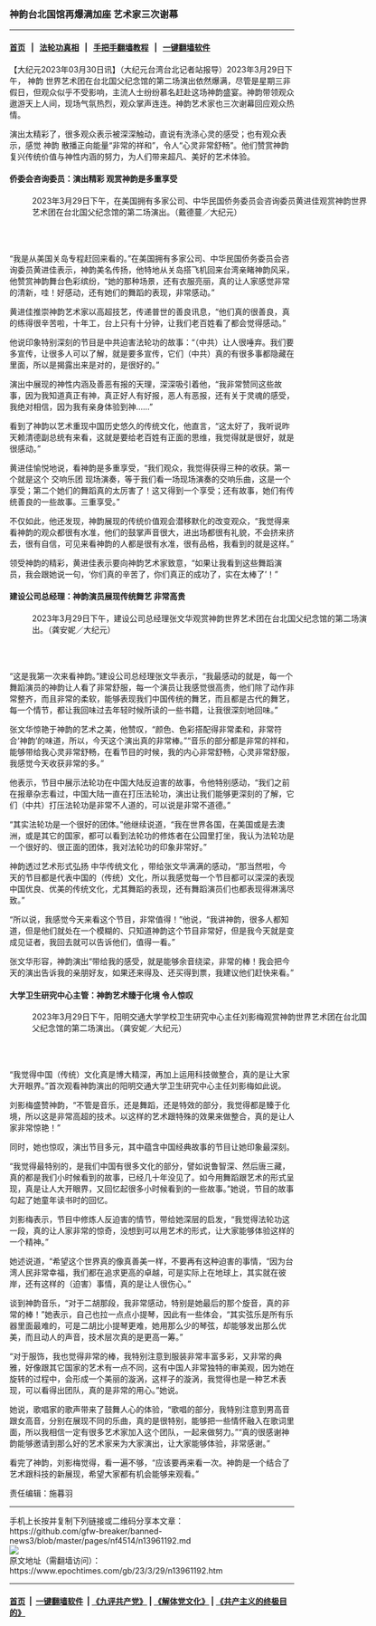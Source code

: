 ### 神韵台北国馆再爆满加座 艺术家三次谢幕
------------------------

#### [首页](https://github.com/gfw-breaker/banned-news3/blob/master/README.md) &nbsp;&nbsp;|&nbsp;&nbsp; [法轮功真相](https://github.com/begood0513/basic/blob/master/README.md)  &nbsp;&nbsp;|&nbsp;&nbsp; [手把手翻墙教程](https://github.com/gfw-breaker/guides/wiki)  &nbsp;&nbsp;|&nbsp;&nbsp; [一键翻墙软件](https://github.com/gfw-breaker/nogfw/blob/master/README.md)  



<div><p>
 【大纪元2023年03月30日讯】（大纪元台湾台北记者站报导）2023年3月29日下午，
 <ok href="https://www.epochtimes.com/gb/tag/%E7%A5%9E%E9%9F%B5.html">
  神韵
 </ok>
 世界艺术团在台北国父纪念馆的第二场演出依然爆满，尽管是星期三非假日，但观众似乎不受影响，主流人士纷纷慕名赶赴这场神韵盛宴。神韵带领观众遨游天上人间，现场气氛热烈，观众掌声连连。神韵艺术家也三次谢幕回应观众热情。
</p>
<p>
 演出太精彩了，很多观众表示被深深触动，直说有洗涤心灵的感受；也有观众表示，感觉
 <ok href="https://www.epochtimes.com/gb/tag/%E7%A5%9E%E9%9F%B5.html">
  神韵
 </ok>
 散播正向能量“非常的祥和”，令人“心灵非常舒畅”。他们赞赏神韵复兴传统价值与神性内涵的努力，为人们带来超凡、美好的艺术体验。
</p>
<h4>
 侨委会咨询委员：演出精彩 观赏神韵是多重享受
</h4>
<figure aria-describedby="caption-attachment-13961194" class="wp-caption aligncenter" id="attachment_13961194" style="width: 600px">
 <ok href="https://i.epochtimes.com/assets/uploads/2023/03/id13961194-230329084300100815.jpg" target="_blank">
  <img alt="" class="size-large wp-image-13961194" src="https://i.epochtimes.com/assets/uploads/2023/03/id13961194-230329084300100815-600x400.jpg" title=""/>
 </ok>
 <br/><figcaption class="wp-caption-text" id="caption-attachment-13961194">
  2023年3月29日下午，在美国拥有多家公司、中华民国侨务委员会咨询委员黄进佳观赏神韵世界艺术团在台北国父纪念馆的第二场演出。（戴德蔓／大纪元）
 </figcaption><br/>
</figure><br/>
<p>
 “我是从美国关岛专程赶回来看的。”在美国拥有多家公司、中华民国侨务委员会咨询委员黄进佳表示，神韵美名传扬，他特地从关岛搭飞机回来台湾亲睹神韵风采，他赞赏神韵舞台色彩缤纷，“她的那种场景，还有衣服亮丽，真的让人家感觉非常的清新，哇！好感动，还有她们的舞蹈的表现，非常感动。”
</p>
<p>
 黄进佳推崇神韵艺术家以高超技艺，传递普世的善良讯息，“他们真的很善良，真的练得很辛苦啦，十年工，台上只有十分钟，让我们老百姓看了都会觉得感动。”
</p>
<p>
 他说印象特别深刻的节目是中共迫害法轮功的故事：“（中共）让人很唾弃。我们要多宣传，让很多人可以了解，就是要多宣传，它们（中共）真的有很多事都隐藏在里面，所以是揭露出来是对的，是很好的。”
</p>
<p>
 演出中展现的神性内涵及善恶有报的天理，深深吸引着他，“我非常赞同这些故事，因为我知道真正有神，真正好人有好报，恶人有恶报，还有关于灵魂的感受，我绝对相信，因为我有亲身体验到神……”
</p>
<p>
 看到了神韵以艺术重现中国历史悠久的传统文化，他直言，“这太好了，我听说昨天赖清德副总统有来看，这就是要给老百姓有正面的思维，我觉得就是很好，就是很感动。”
</p>
<p>
 黄进佳愉悦地说，看神韵是多重享受，“我们观众，我觉得获得三种的收获。第一个就是这个
 <ok href="https://www.epochtimes.com/gb/tag/%E4%BA%A4%E5%93%8D%E4%B9%90%E5%9B%A2.html">
  交响乐团
 </ok>
 现场演奏，等于我们看一场现场演奏的交响乐曲，这是一个享受；第二个她们的舞蹈真的太厉害了！这又得到一个享受；还有故事，她们有传统善良的一些故事。三重享受。”
</p>
<p>
 不仅如此，他还发现，神韵展现的传统价值观会潜移默化的改变观众，“我觉得来看神韵的观众都很有水准，他们的鼓掌声音很大，进出场都很有礼貌，不会挤来挤去，很有自信，可见来看神韵的人都是很有水准，很有品格，我看到的就是这样。”
</p>
<p>
 领受神韵的精彩，黄进佳表示要向神韵艺术家致意，“如果让我看到这些舞蹈演员，我会跟她说一句，‘你们真的辛苦了，你们真正的成功了，实在太棒了’！”
</p>
<h4>
 建设公司总经理：神韵演员展现传统舞艺 非常高贵
</h4>
<figure aria-describedby="caption-attachment-13961195" class="wp-caption aligncenter" id="attachment_13961195" style="width: 600px">
 <ok href="https://i.epochtimes.com/assets/uploads/2023/03/id13961195-230329085000100815.jpg" target="_blank">
  <img alt="" class="size-large wp-image-13961195" src="https://i.epochtimes.com/assets/uploads/2023/03/id13961195-230329085000100815-600x400.jpg" title=""/>
 </ok>
 <br/><figcaption class="wp-caption-text" id="caption-attachment-13961195">
  2023年3月29日下午，建设公司总经理张文华观赏神韵世界艺术团在台北国父纪念馆的第二场演出。（龚安妮／大纪元）
 </figcaption><br/>
</figure><br/>
<p>
 “这是我第一次来看神韵。”建设公司总经理张文华表示，“我最感动的就是，每一个舞蹈演员的神韵让人看了非常舒服，每一个演员让我感觉很高贵，他们除了动作非常整齐，而且非常的柔软，能够表现我们中国传统的舞艺，而且都是古代的舞艺，每一个情节，都让我回味过去年轻时候所读的一些书籍，让我很深刻地回味。”
</p>
<p>
 张文华惊艳于神韵的艺术之美，他赞叹，“颜色、色彩搭配得非常柔和，非常符合‘神韵’的味道，所以，今天这个演出真的非常棒。”“音乐的部分都是非常的祥和，能够带给我心灵非常舒畅，在看节目的时候，我的内心非常舒畅，心灵非常舒服，我感觉今天收获非常的多。”
</p>
<p>
 他表示，节目中展示法轮功在中国大陆反迫害的故事，令他特别感动，“我们之前在报章杂志看过，中国大陆一直在打压法轮功，演出让我们能够更深刻的了解，它们（中共）打压法轮功是非常不人道的，可以说是非常不道德。”
</p>
<p>
 “其实法轮功是一个很好的团体。”他继续说道，“我在世界各国，在美国或是去澳洲，或是其它的国家，都可以看到法轮功的修炼者在公园里打坐，我认为法轮功是一个很好的、很正面的团体，我对法轮功的印象非常好。”
</p>
<p>
 神韵透过艺术形式弘扬
 <ok href="https://www.epochtimes.com/gb/tag/%E4%B8%AD%E5%8D%8E%E4%BC%A0%E7%BB%9F%E6%96%87%E5%8C%96.html">
  中华传统文化
 </ok>
 ，带给张文华满满的感动，“那当然啦，今天的节目都是代表中国的（传统）文化，所以我感觉每一个节目都可以深深的表现中国优良、优美的传统文化，尤其舞蹈的表现，还有舞蹈演员们也都表现得淋漓尽致。”
</p>
<p>
 “所以说，我感觉今天来看这个节目，非常值得！”他说，“我讲神韵，很多人都知道，但是他们就处在一个模糊的、只知道神韵这个节目非常好，但是我今天就是变成见证者，我回去就可以告诉他们，值得一看。”
</p>
<p>
 张文华形容，神韵演出“带给我的感受，就是能够余音绕梁，非常的棒！我会把今天的演出告诉我的亲朋好友，如果还来得及、还买得到票，我建议他们赶快来看。”
</p>
<h4>
 大学卫生研究中心主管：神韵艺术臻于化境 令人惊叹
</h4>
<figure aria-describedby="caption-attachment-13961196" class="wp-caption aligncenter" id="attachment_13961196" style="width: 600px">
 <ok href="https://i.epochtimes.com/assets/uploads/2023/03/id13961196-230329085015100815.jpg" target="_blank">
  <img alt="" class="size-large wp-image-13961196" src="https://i.epochtimes.com/assets/uploads/2023/03/id13961196-230329085015100815-600x400.jpg" title=""/>
 </ok>
 <br/><figcaption class="wp-caption-text" id="caption-attachment-13961196">
  2023年3月29日下午，阳明交通大学学校卫生研究中心主任刘影梅观赏神韵世界艺术团在台北国父纪念馆的第二场演出。（龚安妮／大纪元）
 </figcaption><br/>
</figure><br/>
<p>
 “我觉得中国（传统）文化真是博大精深，再加上运用科技做整合，真的是让大家大开眼界。”首次观看神韵演出的阳明交通大学卫生研究中心主任刘影梅如此说。
</p>
<p>
 刘影梅盛赞神韵，“不管是音乐，还是舞蹈，还是特效的部分，我觉得都是臻于化境，所以这是非常高超的技术。以这样的艺术跟特殊的效果来做整合，真的是让人家非常惊艳！”
</p>
<p>
 同时，她也惊叹，演出节目多元，其中蕴含中国经典故事的节目让她印象最深刻。
</p>
<p>
 “我觉得最特别的，是我们中国有很多文化的部分，譬如说鲁智深、然后唐三藏，真的都是我们小时候看到的故事，已经几十年没见了。如今用舞蹈跟艺术的形式呈现，真是让人大开眼界，又回忆起很多小时候看到的一些故事。”她说，节目的故事勾起了她童年读书时的回忆。
</p>
<p>
 刘影梅表示，节目中修炼人反迫害的情节，带给她深层的启发，“我觉得法轮功这一段，真的让人家非常的惊奇，没想到可以用艺术的形式，让大家能够体验这样的一个精神。”
</p>
<p>
 她述说道，“希望这个世界真的像真善美一样，不要再有这种迫害的事情，“因为台湾人民非常幸福，我们都在追求更高的卓越，可是实际上在地球上，其实就在彼岸，还有这样的（迫害）事情，真的是让人很伤心。”
</p>
<p>
 谈到神韵音乐，“对于二胡那段，我非常感动，特别是她最后的那个旋音，真的非常的棒！”她表示，自己也拉一点点小提琴，因此有一些体会，“其实弦乐是所有乐器里面最难的，可是二胡比小提琴更难，她用那么少的琴弦，却能够发出那么优美，而且动人的声音，技术层次真的是更高一筹。”
</p>
<p>
 “对于服饰，我也觉得非常的棒，我特别注意到服装非常丰富多彩，又非常的典雅，好像跟其它国家的艺术有一点不同，这有中国人非常独特的审美观，因为她在旋转的过程中，会形成一个美丽的漩涡，这样子的漩涡，我觉得也是一种艺术表现，可以看得出团队，真的是非常的用心。”她说。
</p>
<p>
 她说，歌唱家的歌声带来了鼓舞人心的体验，“歌唱的部分，我特别注意到男高音跟女高音，分别在展现不同的乐曲，真的是很特别，能够把一些情怀融入在歌词里面，所以我相信一定有很多艺术家加入这个团队，一起来做努力。”“真的很感谢神韵能够邀请到那么好的艺术家来为大家演出，让大家能够体验，非常感谢。”
</p>
<p>
 看完了神韵，刘影梅觉得，看一遍不够，“应该要再来看一次。神韵是一个结合了艺术跟科技的新展现，希望大家都有机会能够来观看。”
</p>
<p>
 责任编辑：施暮羽
</p>
</div>
<hr/>
手机上长按并复制下列链接或二维码分享本文章：<br/>
https://github.com/gfw-breaker/banned-news3/blob/master/pages/nf4514/n13961192.md <br/>
<a href='https://github.com/gfw-breaker/banned-news3/blob/master/pages/nf4514/n13961192.md'><img src='https://github.com/gfw-breaker/banned-news3/blob/master/pages/nf4514/n13961192.md.png'/></a> <br/>
原文地址（需翻墙访问）：https://www.epochtimes.com/gb/23/3/29/n13961192.htm


------------------------
#### [首页](https://github.com/gfw-breaker/banned-news3/blob/master/README.md) &nbsp;|&nbsp; [一键翻墙软件](https://github.com/gfw-breaker/nogfw/blob/master/README.md) &nbsp;| [《九评共产党》](https://github.com/gfw-breaker/9ping.md/blob/master/README.md#九评之一评共产党是什么) | [《解体党文化》](https://github.com/gfw-breaker/jtdwh.md/blob/master/README.md) | [《共产主义的终极目的》](https://github.com/gfw-breaker/gczydzjmd.md/blob/master/README.md)


<img src='http://gfw-breaker.win/banned-news3/pages/nf4514/n13961192.md' width='0px' height='0px'/>